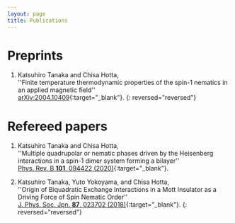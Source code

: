 ```yaml
---
layout: page
title: Publications
---
```

# Preprints
1. Katsuhiro Tanaka and Chisa Hotta,  
''Finite temperature thermodynamic properties of the spin-1 nematics in an applied magnetic field''  
[arXiv:2004.10409][blbq_MC]{:target="_blank"}.
{: reversed="reversed"}

# Refereed papers
1. Katsuhiro Tanaka and Chisa Hotta,  
''Multiple quadrupolar or nematic phases driven by the Heisenberg interactions in a spin-1 dimer system forming a bilayer''  
[Phys. Rev. B **101**, 094422 (2020)][s1dimer_triangular]{:target="_blank"}.  

1. Katsuhiro Tanaka, Yuto Yokoyama, and Chisa Hotta,  
''Origin of Biquadratic Exchange Interactions in a Mott Insulator as a Driving Force of Spin Nematic Order''  
[J. Phys. Soc. Jpn. **87**, 023702 (2018)][nematic_perturb]{:target="_blank"}. 
{: reversed="reversed"}

[blbq_MC]:http://arxiv.org/abs/2004.10409
[s1dimer_triangular]:https://link.aps.org/doi/10.1103/PhysRevB.101.094422
[nematic_perturb]:https://journals.jps.jp/doi/10.7566/JPSJ.87.023702